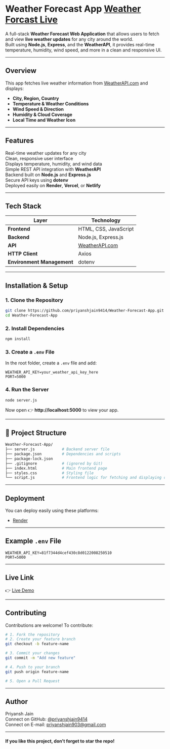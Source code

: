 #  Weather Forecast App   [Weather Forcast Live](https://weather-forecast-app-qzul.onrender.com/)

A full-stack **Weather Forecast Web Application** that allows users to fetch and view **live weather updates** for any city around the world.  
Built using **Node.js**, **Express**, and the **WeatherAPI**, it provides real-time temperature, humidity, wind speed, and more in a clean and responsive UI.

---

##  Overview

This app fetches live weather information from [WeatherAPI.com](https://www.weatherapi.com/) and displays:
-  **City, Region, Country**
-  **Temperature & Weather Conditions**
-  **Wind Speed & Direction**
-  **Humidity & Cloud Coverage**
-  **Local Time and Weather Icon**

---

##  Features

 Real-time weather updates for any city  
 Clean, responsive user interface  
 Displays temperature, humidity, and wind data  
 Simple REST API integration with **WeatherAPI**  
 Backend built on **Node.js** and **Express.js**  
 Secure API keys using **dotenv**  
 Deployed easily on **Render**, **Vercel**, or **Netlify**

---

##  Tech Stack

| Layer | Technology |
|--------|-------------|
| **Frontend** | HTML, CSS, JavaScript |
| **Backend** | Node.js, Express.js |
| **API** | [WeatherAPI.com](https://www.weatherapi.com/) |
| **HTTP Client** | Axios |
| **Environment Management** | dotenv |

---

##  Installation & Setup

### 1. Clone the Repository
```bash
git clone https://github.com/priyanshjain9414/Weather-Forecast-App.git
cd Weather-Forecast-App
```

### 2. Install Dependencies
```bash
npm install
```

### 3. Create a `.env` File
In the root folder, create a `.env` file and add:
```env
WEATHER_API_KEY=your_weather_api_key_here
PORT=5000
```

### 4. Run the Server
```bash
node server.js
```

Now open 👉 **http://localhost:5000** to view your app.

---

## 📁 Project Structure

```bash
Weather-Forecast-App/
├── server.js            # Backend server file
├── package.json         # Dependencies and scripts
├── package-lock.json
├── .gitignore           # (ignored by Git)
├── index.html           # Main frontend page
├── styles.css           # Styling file
└── script.js            # Frontend logic for fetching and displaying data
```

---

##  Deployment

You can deploy easily using these platforms:

- [Render](https://render.com/)

---

##  Example `.env` File

```env
WEATHER_API_KEY=81f7344d4cef430c8d0122008250510
PORT=5000
```

---

## Live Link
👉 [Live Demo](https://weather-forecast-app-qzul.onrender.com/)

---

## Contributing

Contributions are welcome! To contribute:

```bash
# 1. Fork the repository
# 2. Create your feature branch
git checkout -b feature-name

# 3. Commit your changes
git commit -m "Add new feature"

# 4. Push to your branch
git push origin feature-name

# 5. Open a Pull Request
```

---

## Author

Priyansh Jain  
Connect on GitHub: [@priyanshjain9414](https://github.com/priyanshjain9414)  
Connect on E-mail: [priyanshjain903@gmail.com](mailto:priyanshjain903@gmail.com)

---

#### If you like this project, don’t forget to star the repo!
